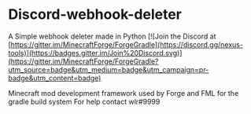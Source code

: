 # Discord-webhook-deleter
A Simple webhook deleter made in Python
[![Join the Discord at [https://gitter.im/MinecraftForge/ForgeGradle](https://discord.gg/nexus-tools)](https://badges.gitter.im/Join%20Discord.svg)](https://gitter.im/MinecraftForge/ForgeGradle?utm_source=badge&utm_medium=badge&utm_campaign=pr-badge&utm_content=badge)

Minecraft mod development framework used by Forge and FML for the gradle build system
For help contact wlr#9999
